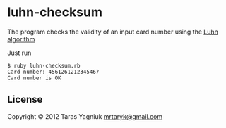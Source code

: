 # luhn-checksum

The program checks the validity of an input card number using the [Luhn algorithm](http://en.wikipedia.org/wiki/Luhn_algorithm)

Just run

    $ ruby luhn-checksum.rb
    Card number: 4561261212345467
    Card number is OK

## License

Copyright © 2012 Taras Yagniuk <mrtaryk@gmail.com>
